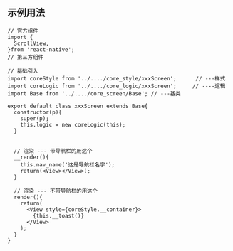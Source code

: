  ## 示例用法

    // 官方组件
    import {
      ScrollView, 
    }from 'react-native';
    // 第三方组件
    
    // 基础引入
    import coreStyle from '../..../core_style/xxxScreen';      // ---样式
    import coreLogic from '../..../core_logic/xxxScreen';     // ----逻辑
    import Base from '../..../core_screen/Base'; // ---基类
    
    export default class xxxScreen extends Base{
      constructor(p){
        super(p);
        this.logic = new coreLogic(this);
      }
      
    
      // 渲染 --- 带导航栏的用这个
      __render(){
        this.nav_name('这是导航栏名字');
        return(<View></View>);
      }
    
      // 渲染 --- 不带导航栏的用这个
      render(){
        return(
          <View style={coreStyle.__container}>
            {this.__toast()}
          </View>
        );
      }
    }